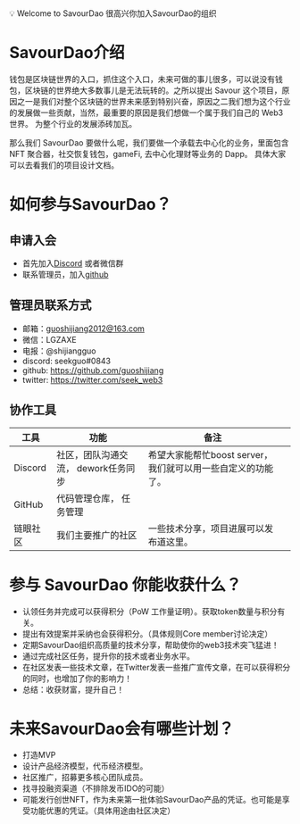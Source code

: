 <aside>
💡 Welcome to SavourDao
很高兴你加入SavourDao的组织

</aside>

# SavourDao介绍

钱包是区块链世界的入口，抓住这个入口，未来可做的事儿很多，可以说没有钱包，区块链的世界绝大多数事儿是无法玩转的。之所以提出 Savour 这个项目，原因之一是我们对整个区块链的世界未来感到特别兴奋，原因之二我们想为这个行业的发展做一些贡献，当然，最重要的原因是我们想做一个属于我们自己的 Web3 世界。 为整个行业的发展添砖加瓦。

那么我们 SavourDao 要做什么呢，我们要做一个承载去中心化的业务，里面包含 NFT 聚合器，社交恢复钱包，gameFi,  去中心化理财等业务的 Dapp。 具体大家可以去看我们的项目设计文档。

# 如何参与SavourDao？

## 申请入会

- 首先加入[Discord](https://discord.gg/JsCEwf6V) 或者微信群
- 联系管理员，加入[github](https://github.com/SavourDao)

## 管理员联系方式

- 邮箱：guoshijiang2012@163.com
- 微信：LGZAXE
- 电报：@shijiangguo
- discord: seekguo#0843
- github: https://github.com/guoshijiang
- twitter: https://twitter.com/seek_web3

## 协作工具

| 工具 | 功能 | 备注 |  |
| --- | --- | --- | --- |
| Discord | 社区，团队沟通交流， dework任务同步 | 希望大家能帮忙boost server，我们就可以用一些自定义的功能了。 |  |
| GitHub | 代码管理仓库， 任务管理 |  |  |
| 链眼社区 | 我们主要推广的社区 | 一些技术分享，项目进展可以发布道这里。 |  |



# 参与 SavourDao 你能收获什么？

- 认领任务并完成可以获得积分（PoW 工作量证明）。获取token数量与积分有关。
- 提出有效提案并采纳也会获得积分。（具体规则Core member讨论决定）
- 定期SavourDao组织高质量的技术分享，帮助使你的web3技术突飞猛进！
- 通过完成社区任务，提升你的技术或者业务水平。
- 在社区发表一些技术文章，在Twitter发表一些推广宣传文章，在可以获得积分的同时，也增加了你的影响力！
- 总结：收获财富，提升自己！

# 未来SavourDao会有哪些计划？

- 打造MVP
- 设计产品经济模型，代币经济模型。
- 社区推广，招募更多核心团队成员。
- 找寻投融资渠道（不排除发币IDO的可能）
- 可能发行创世NFT，作为未来第一批体验SavourDao产品的凭证。也可能是享受功能优惠的凭证。（具体用途由社区决定）
